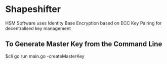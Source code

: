 # Shapeshifter
HSM Software uses Identity Base Encryption based on ECC Key Pairing for decentralised key management

## To Generate Master Key from the Command Line

$cli go run main.go -createMasterKey
